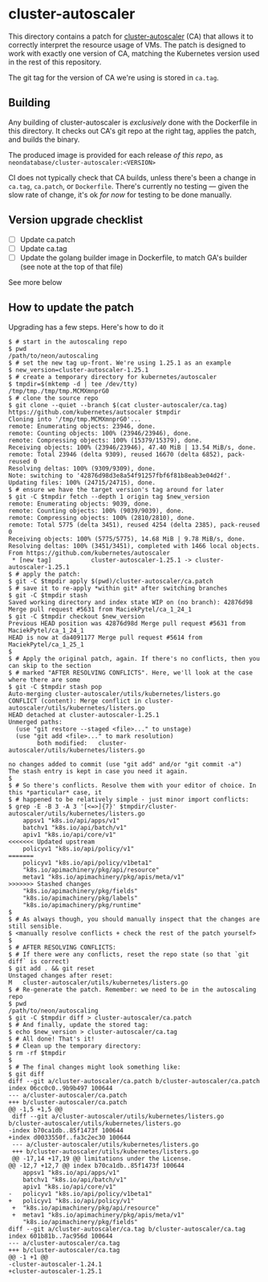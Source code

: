 # cluster-autoscaler

This directory contains a patch for [cluster-autoscaler] (CA) that allows it to correctly interpret the
resource usage of VMs. The patch is designed to work with exactly one version of CA, matching the
Kubernetes version used in the rest of this repository.

[cluster-autoscaler]: https://github.com/kubernetes/autoscaler/tree/master/cluster-autoscaler

The git tag for the version of CA we're using is stored in `ca.tag`.

## Building

Any building of cluster-autoscaler is _exclusively_ done with the Dockerfile in this directory. It
checks out CA's git repo at the right tag, applies the patch, and builds the binary.

The produced image is provided for each release _of this repo_, as `neondatabase/cluster-autoscaler:<VERSION>`

CI does not typically check that CA builds, unless there's been a change in `ca.tag`, `ca.patch`, or
`Dockerfile`. There's currently no testing — given the slow rate of change, it's ok _for now_ for
testing to be done manually.

## Version upgrade checklist

- [ ] Update ca.patch
- [ ] Update ca.tag
- [ ] Update the golang builder image in Dockerfile, to match GA's builder (see note at the top of
    that file)

See more below

## How to update the patch

Upgrading has a few steps. Here's how to do it

```sh-session
$ # start in the autoscaling repo
$ pwd
/path/to/neon/autoscaling
$ # set the new tag up-front. We're using 1.25.1 as an example
$ new_version=cluster-autoscaler-1.25.1
$ # create a temporary directory for kubernetes/autoscaler
$ tmpdir=$(mktemp -d | tee /dev/tty)
/tmp/tmp./tmp/tmp.MCMXmnprG0
$ # clone the source repo
$ git clone --quiet --branch $(cat cluster-autoscaler/ca.tag) https://github.com/kubernetes/autsocaler $tmpdir
Cloning into '/tmp/tmp.MCMXmnprG0'...
remote: Enumerating objects: 23946, done.
remote: Counting objects: 100% (23946/23946), done.
remote: Compressing objects: 100% (15379/15379), done.
Receiving objects: 100% (23946/23946), 47.40 MiB | 13.54 MiB/s, done.
remote: Total 23946 (delta 9309), reused 16670 (delta 6852), pack-reused 0
Resolving deltas: 100% (9309/9309), done.
Note: switching to '42876d98d3e8a54f91257fbf6f81b8eab3e04d2f'.
Updating files: 100% (24715/24715), done.
$ # ensure we have the target version's tag around for later
$ git -C $tmpdir fetch --depth 1 origin tag $new_version
remote: Enumerating objects: 9039, done.
remote: Counting objects: 100% (9039/9039), done.
remote: Compressing objects: 100% (2810/2810), done.
remote: Total 5775 (delta 3451), reused 4254 (delta 2385), pack-reused 0
Receiving objects: 100% (5775/5775), 14.68 MiB | 9.78 MiB/s, done.
Resolving deltas: 100% (3451/3451), completed with 1466 local objects.
From https://github.com/kubernetes/autoscaler
 * [new tag]           cluster-autoscaler-1.25.1 -> cluster-autoscaler-1.25.1
$ # apply the patch:
$ git -C $tmpdir apply $(pwd)/cluster-autoscaler/ca.patch
$ # save it to re-apply *within git* after switching branches
$ git -C $tmpdir stash
Saved working directory and index state WIP on (no branch): 42876d98 Merge pull request #5631 from MaciekPytel/ca_1_24_1
$ git -C $tmpdir checkout $new_version
Previous HEAD position was 42876d98d Merge pull request #5631 from MaciekPytel/ca_1_24_1
HEAD is now at da4091177 Merge pull request #5614 from MaciekPytel/ca_1_25_1
$
$ # Apply the original patch, again. If there's no conflicts, then you can skip to the section
$ # marked "AFTER RESOLVING CONFLICTS". Here, we'll look at the case where there are some
$ git -C $tmpdir stash pop
Auto-merging cluster-autoscaler/utils/kubernetes/listers.go
CONFLICT (content): Merge conflict in cluster-autoscaler/utils/kubernetes/listers.go
HEAD detached at cluster-autoscaler-1.25.1
Unmerged paths:
  (use "git restore --staged <file>..." to unstage)
  (use "git add <file>..." to mark resolution)
        both modified:   cluster-autoscaler/utils/kubernetes/listers.go

no changes added to commit (use "git add" and/or "git commit -a")
The stash entry is kept in case you need it again.
$
$ # So there's conflicts. Resolve them with your editor of choice. In this *particular* case, it
$ # happened to be relatively simple - just minor import conflicts:
$ grep -E -B 3 -A 3 '[<=>]{7}' $tmpdir/cluster-autoscaler/utils/kubernetes/listers.go
	appsv1 "k8s.io/api/apps/v1"
	batchv1 "k8s.io/api/batch/v1"
	apiv1 "k8s.io/api/core/v1"
<<<<<<< Updated upstream
	policyv1 "k8s.io/api/policy/v1"
=======
	policyv1 "k8s.io/api/policy/v1beta1"
	"k8s.io/apimachinery/pkg/api/resource"
	metav1 "k8s.io/apimachinery/pkg/apis/meta/v1"
>>>>>>> Stashed changes
	"k8s.io/apimachinery/pkg/fields"
	"k8s.io/apimachinery/pkg/labels"
	"k8s.io/apimachinery/pkg/runtime"
$
$ # As always though, you should manually inspect that the changes are still sensible.
$ <manually resolve conflicts + check the rest of the patch yourself>
$
$ # AFTER RESOLVING CONFLICTS:
$ # If there were any conflicts, reset the repo state (so that `git diff` is correct)
$ git add . && git reset
Unstaged changes after reset:
M   cluster-autoscaler/utils/kubernetes/listers.go
$ # Re-generate the patch. Remember: we need to be in the autoscaling repo
$ pwd
/path/to/neon/autoscaling
$ git -C $tmpdir diff > cluster-autoscaler/ca.patch
$ # And finally, update the stored tag:
$ echo $new_version > cluster-autoscaler/ca.tag
$ # All done! That's it!
$ # Clean up the temporary directory:
$ rm -rf $tmpdir
$
$ # The final changes might look something like:
$ git diff
diff --git a/cluster-autoscaler/ca.patch b/cluster-autoscaler/ca.patch
index 06cc0c0..9b9b497 100644
--- a/cluster-autoscaler/ca.patch
+++ b/cluster-autoscaler/ca.patch
@@ -1,5 +1,5 @@
 diff --git a/cluster-autoscaler/utils/kubernetes/listers.go b/cluster-autoscaler/utils/kubernetes/listers.go
-index b70ca1db..85f1473f 100644
+index d0033550f..fa3c2ec30 100644
 --- a/cluster-autoscaler/utils/kubernetes/listers.go
 +++ b/cluster-autoscaler/utils/kubernetes/listers.go
 @@ -17,14 +17,19 @@ limitations under the License.
@@ -12,7 +12,7 @@ index b70ca1db..85f1473f 100644
  	appsv1 "k8s.io/api/apps/v1"
  	batchv1 "k8s.io/api/batch/v1"
  	apiv1 "k8s.io/api/core/v1"
- 	policyv1 "k8s.io/api/policy/v1beta1"
+ 	policyv1 "k8s.io/api/policy/v1"
 +	"k8s.io/apimachinery/pkg/api/resource"
 +	metav1 "k8s.io/apimachinery/pkg/apis/meta/v1"
  	"k8s.io/apimachinery/pkg/fields"
diff --git a/cluster-autoscaler/ca.tag b/cluster-autoscaler/ca.tag
index 601b81b..7ac956d 100644
--- a/cluster-autoscaler/ca.tag
+++ b/cluster-autoscaler/ca.tag
@@ -1 +1 @@
-cluster-autoscaler-1.24.1
+cluster-autoscaler-1.25.1
```
